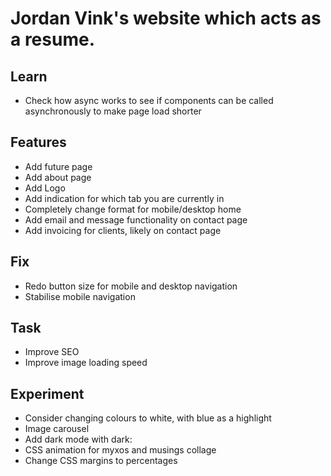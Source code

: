 # Jordan Vink's website which acts as a resume.

## Learn
- Check how async works to see if components can be called asynchronously to make page load shorter

## Features
- Add future page
- Add about page
- Add Logo
- Add indication for which tab you are currently in
- Completely change format for mobile/desktop home
- Add email and message functionality on contact page
- Add invoicing for clients, likely on contact page

## Fix
- Redo button size for mobile and desktop navigation
- Stabilise mobile navigation

## Task
- Improve SEO
- Improve image loading speed

## Experiment
- Consider changing colours to white, with blue as a highlight
- Image carousel
- Add dark mode with dark:
- CSS animation for myxos and musings collage
- Change CSS margins to percentages
